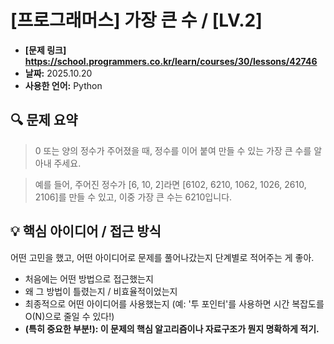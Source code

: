 # [프로그래머스] 가장 큰 수 / [LV.2]

- **[문제 링크] https://school.programmers.co.kr/learn/courses/30/lessons/42746**
- **날짜:** 2025.10.20
- **사용한 언어:** Python

## 🔍 문제 요약

> 0 또는 양의 정수가 주어졌을 때, 정수를 이어 붙여 만들 수 있는 가장 큰 수를 알아내 주세요.

>예를 들어, 주어진 정수가 [6, 10, 2]라면 [6102, 6210, 1062, 1026, 2610, 2106]를 만들 수 있고, 이중 가장 큰 수는 6210입니다.


## 💡 핵심 아이디어 / 접근 방식

어떤 고민을 했고, 어떤 아이디어로 문제를 풀어나갔는지 단계별로 적어주는 게 좋아.

- 처음에는 어떤 방법으로 접근했는지
- 왜 그 방법이 틀렸는지 / 비효율적이었는지
- 최종적으로 어떤 아이디어를 사용했는지 (예: '투 포인터'를 사용하면 시간 복잡도를 O(N)으로 줄일 수 있다!)
- **(특히 중요한 부분!): 이 문제의 핵심 알고리즘이나 자료구조가 뭔지 명확하게 적기.**